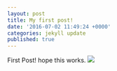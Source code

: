```yaml
---
layout: post
title: My first post!
date: '2016-07-02 11:49:24 +0000'
categories: jekyll update
published: true
---
```

First Post! hope this works.
![](http://i.imgur.com/IEKF3ma.gif)